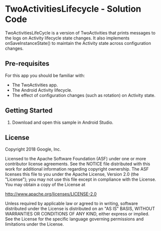 TwoActivitiesLifecycle - Solution Code
======================================

TwoActivitiesLifeCycle is a version of TwoActivities that prints messages
to the logs on Activity lifecycle state changes. It also implements
onSaveInstanceState() to maintain the Activity state across
configuration changes.

Pre-requisites
--------------

For this app you should be familiar with:

* The TwoActivities app.
* The Android Activity lifecycle.
* The effect of configuration changes (such as rotation) on Activity state.

Getting Started
---------------

1. Download and open this sample in Android Studio.

License
-------

Copyright 2018 Google, Inc.

Licensed to the Apache Software Foundation (ASF) under one or more contributor
license agreements.  See the NOTICE file distributed with this work for
additional information regarding copyright ownership.  The ASF licenses this
file to you under the Apache License, Version 2.0 (the "License"); you may not
use this file except in compliance with the License.  You may obtain a copy of
the License at

  http://www.apache.org/licenses/LICENSE-2.0

Unless required by applicable law or agreed to in writing, software
distributed under the License is distributed on an "AS IS" BASIS, WITHOUT
WARRANTIES OR CONDITIONS OF ANY KIND, either express or implied.  See the
License for the specific language governing permissions and limitations under
the License.
